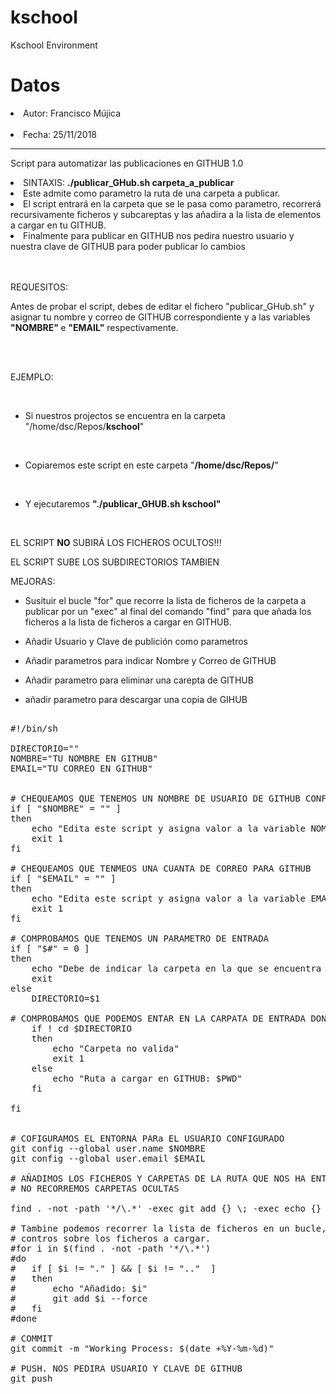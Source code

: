 # kschool
Kschool Environment

# Datos

<li>Autor:	Francisco Mújica</li>
<br>
<li>Fecha:	25/11/2018</li>

<hr>

Script para automatizar las publicaciones en GITHUB 1.0

<li>SINTAXIS:  <b>./publicar_GHub.sh carpeta_a_publicar</b></li>

<li>Este admite como parametro la ruta de una carpeta a publicar.</li>

<li>El script entrará en la carpeta que se le pasa como parametro, recorrerá recursivamente ficheros y subcareptas y las añadira a la lista de elementos a cargar en tu GITHUB.</li>

<li>Finalmente para publicar en GITHUB nos pedira nuestro usuario y nuestra clave de GITHUB para poder publicar lo cambios</li>

<br>
<br>

REQUESITOS:

Antes de probar el script, debes de editar el fichero "publicar_GHub.sh" y asignar tu nombre y correo de GITHUB correspondiente y a las variables <b>"NOMBRE" </b> e <b>"EMAIL"</b> respectivamente.

<br>
<br>

EJEMPLO:

<br>

* Si nuestros projectos se encuentra en la carpeta "/home/dsc/Repos/<b>kschool</b>"

<br>

* Copiaremos este script en este carpeta "<b>/home/dsc/Repos/</b>"

<br>

* Y ejecutaremos <b>"./publicar_GHUB.sh kschool"</b>

<br>

EL SCRIPT <b>NO</b> SUBIRÁ LOS FICHEROS OCULTOS!!!

EL SCRIPT SUBE LOS SUBDIRECTORIOS TAMBIEN


MEJORAS:

- Susituir el bucle "for" que recorre la lista de ficheros de la carpeta a publicar por un "exec" al final del comando "find" para que añada los ficheros a la lista de ficheros a cargar en GITHUB.

- Añadir Usuario y Clave de publición como parametros

- Añadir parametros para indicar Nombre y Correo de GITHUB

- Añadir parametro para eliminar una carepta de GITHUB

- añadir parametro para descargar una copia de GIHUB


<pre>

#!/bin/sh

DIRECTORIO=""
NOMBRE="TU NOMBRE EN GITHUB"
EMAIL="TU CORREO EN GITHUB"


# CHEQUEAMOS QUE TENEMOS UN NOMBRE DE USUARIO DE GITHUB CONFIGURADO
if [ "$NOMBRE" = "" ]
then
 	echo "Edita este script y asigna valor a la variable NOMBRE con tu nombre en GITHUB"
	exit 1
fi

# CHEQUEAMOS QUE TENMEOS UNA CUANTA DE CORREO PARA GITHUB
if [ "$EMAIL" = "" ]
then
 	echo "Edita este script y asigna valor a la variable EMAIL con tu correo en GITHUB"
	exit 1
fi

# COMPROBAMOS QUE TENEMOS UN PARAMETRO DE ENTRADA
if [ "$#" = 0 ] 
then
	echo "Debe de indicar la carpeta en la que se encuentra el projecto a publicar"
	exit
else
  	DIRECTORIO=$1

# COMPROBAMOS QUE PODEMOS ENTAR EN LA CARPATA DE ENTRADA DONDE ESTA NUESTRO PROYECTO
	if ! cd $DIRECTORIO
	then
		echo "Carpeta no valida"
		exit 1  
	else 
		echo "Ruta a cargar en GITHUB: $PWD"
	fi

fi


# COFIGURAMOS EL ENTORNA PARa EL USUARIO CONFIGURADO
git config --global user.name $NOMBRE
git config --global user.email $EMAIL

# AÑADIMOS LOS FICHEROS Y CARPETAS DE LA RUTA QUE NOS HA ENTRADO COMO PARAMETRO
# NO RECORREMOS CARPETAS OCULTAS

find . -not -path '*/\.*' -exec git add {} \; -exec echo {} \;

# Tambine podemos recorrer la lista de ficheros en un bucle, que nos darian mas  
# contros sobre los ficheros a cargar.
#for i in $(find . -not -path '*/\.*')
#do
#	if [ $i != "." ] && [ $i != ".."  ]
#	then
#		echo "Añadido: $i"
#		git add $i --force
#	fi
#done

# COMMIT
git commit -m "Working Process: $(date +%Y-%m-%d)"

# PUSH. NOS PEDIRA USUARIO Y CLAVE DE GITHUB
git push

</pre>







